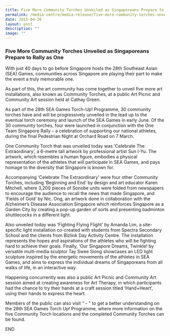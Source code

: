 ```yaml
---
title: Five More Community Torches Unveiled as Singaporeans Prepare to Rally as One
permalink: /media-centre/media-release/five-more-community-torches-unveiled-as-singaporeans-prepare-to-rally-as/
date: 2015-04-26
layout: post
description: ""
image: ""
---
```

### **Five More Community Torches Unveiled as Singaporeans Prepare to Rally as One**
With just 40 days to go before Singapore hosts the 28th Southeast Asian (SEA) Games, communities across Singapore are playing their part to make the event a truly memorable one.

As part of this, the art community has come together to unveil five more art installations, also known as Community Torches, at a public Art Picnic and Community Art session held at Cathay Green.

As part of the 28th SEA Games Torch-Up! Programme, 30 community torches have and will be progressively unveiled in the lead up to the eventual torch ceremony and launch of the SEA Games in early June. Of the 30 community torches, four were launched in conjunction with the One Team Singapore Rally – a celebration of supporting our national athletes, during the final Pedestrian Night at Orchard Road on 7 March.

One Community Torch that was unveiled today was ‘Celebrate The Extraordinary’, a 6-metre tall artwork by professional artist Sun I-Yu. The artwork, which resembles a human figure, embodies a physical representation of the athletes that will participate in SEA Games, and pays homage to the diversity that Singapore is known for.

Accompanying ‘Celebrate The Extraordinary’ were four other Community Torches, including ‘Beginning and End’ by design and art educator Karen Mitchell, where 3,200 pieces of Sonobe units were folded from newspapers to encourage the audience to recall the news that made Singapore, and ‘Fields of Gold’ by Nic. Ong, an artwork done in collaboration with the Alzheimer’s Disease Association Singapore which reinforces Singapore as a Garden City by creating a pop-up garden of sorts and presenting badminton shuttlecocks in a different light.

Also unveiled today was ‘Fighting Flying Flight’ by Amanda Lim, a site-specific light installation co-created with students from Spectra Secondary School and the clients from Bizlink Day Activity Centre. The installation represents the hopes and aspirations of the athletes who will be fighting hard to achieve their goals. Finally, ‘Our Singapore Dreams, Twinkle! by versatile multi-media sculptor Tay Swee Siong showcases an LED light sculpture inspired by the energetic movements of the athletes in SEA Games, and aims to express the individual dreams of Singaporeans from all walks of life, in an interactive way.

Happening concurrently was also a public Art Picnic and Community Art session aimed at creating awareness for Art Therapy, in which participants had the chance to try their hands at a craft session titled ‘Hand+Heart’, using their hands to express the heart.

Members of the public can also visit " - " to get a better understanding on the 28th SEA Games Torch Up! Programme, where more information on the five Community Torch locations and the completed Community Torches can be found.

END